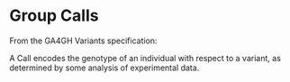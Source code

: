 # Group Calls

From the GA4GH Variants specification:

A Call encodes the genotype of an individual with respect to a variant, as determined by some analysis of experimental data.